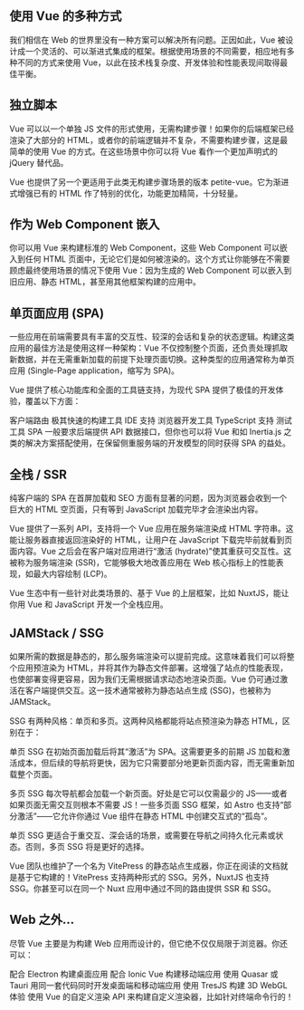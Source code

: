 ## 使用 Vue 的多种方式

我们相信在 Web 的世界里没有一种方案可以解决所有问题。正因如此，Vue 被设计成一个灵活的、可以渐进式集成的框架。根据使用场景的不同需要，相应地有多种不同的方式来使用 Vue，以此在技术栈复杂度、开发体验和性能表现间取得最佳平衡。

## 独立脚本​
Vue 可以以一个单独 JS 文件的形式使用，无需构建步骤！如果你的后端框架已经渲染了大部分的 HTML，或者你的前端逻辑并不复杂，不需要构建步骤，这是最简单的使用 Vue 的方式。在这些场景中你可以将 Vue 看作一个更加声明式的 jQuery 替代品。

Vue 也提供了另一个更适用于此类无构建步骤场景的版本 petite-vue。它为渐进式增强已有的 HTML 作了特别的优化，功能更加精简，十分轻量。

## 作为 Web Component 嵌入​
你可以用 Vue 来构建标准的 Web Component，这些 Web Component 可以嵌入到任何 HTML 页面中，无论它们是如何被渲染的。这个方式让你能够在不需要顾虑最终使用场景的情况下使用 Vue：因为生成的 Web Component 可以嵌入到旧应用、静态 HTML，甚至用其他框架构建的应用中。

## 单页面应用 (SPA)​
一些应用在前端需要具有丰富的交互性、较深的会话和复杂的状态逻辑。构建这类应用的最佳方法是使用这样一种架构：Vue 不仅控制整个页面，还负责处理抓取新数据，并在无需重新加载的前提下处理页面切换。这种类型的应用通常称为单页应用 (Single-Page application，缩写为 SPA)。

Vue 提供了核心功能库和全面的工具链支持，为现代 SPA 提供了极佳的开发体验，覆盖以下方面：

客户端路由
极其快速的构建工具
IDE 支持
浏览器开发工具
TypeScript 支持
测试工具
SPA 一般要求后端提供 API 数据接口，但你也可以将 Vue 和如 Inertia.js 之类的解决方案搭配使用，在保留侧重服务端的开发模型的同时获得 SPA 的益处。

## 全栈 / SSR​
纯客户端的 SPA 在首屏加载和 SEO 方面有显著的问题，因为浏览器会收到一个巨大的 HTML 空页面，只有等到 JavaScript 加载完毕才会渲染出内容。

Vue 提供了一系列 API，支持将一个 Vue 应用在服务端渲染成 HTML 字符串。这能让服务器直接返回渲染好的 HTML，让用户在 JavaScript 下载完毕前就看到页面内容。Vue 之后会在客户端对应用进行“激活 (hydrate)”使其重获可交互性。这被称为服务端渲染 (SSR)，它能够极大地改善应用在 Web 核心指标上的性能表现，如最大内容绘制 (LCP)。

Vue 生态中有一些针对此类场景的、基于 Vue 的上层框架，比如 NuxtJS，能让你用 Vue 和 JavaScript 开发一个全栈应用。

## JAMStack / SSG​
如果所需的数据是静态的，那么服务端渲染可以提前完成。这意味着我们可以将整个应用预渲染为 HTML，并将其作为静态文件部署。这增强了站点的性能表现，也使部署变得更容易，因为我们无需根据请求动态地渲染页面。Vue 仍可通过激活在客户端提供交互。这一技术通常被称为静态站点生成 (SSG)，也被称为 JAMStack。

SSG 有两种风格：单页和多页。这两种风格都能将站点预渲染为静态 HTML，区别在于：

单页 SSG 在初始页面加载后将其“激活”为 SPA。这需要更多的前期 JS 加载和激活成本，但后续的导航将更快，因为它只需要部分地更新页面内容，而无需重新加载整个页面。

多页 SSG 每次导航都会加载一个新页面。好处是它可以仅需最少的 JS——或者如果页面无需交互则根本不需要 JS！一些多页面 SSG 框架，如 Astro 也支持“部分激活”——它允许你通过 Vue 组件在静态 HTML 中创建交互式的“孤岛”。

单页 SSG 更适合于重交互、深会话的场景，或需要在导航之间持久化元素或状态。否则，多页 SSG 将是更好的选择。

Vue 团队也维护了一个名为 VitePress 的静态站点生成器，你正在阅读的文档就是基于它构建的！VitePress 支持两种形式的 SSG。另外，NuxtJS 也支持 SSG。你甚至可以在同一个 Nuxt 应用中通过不同的路由提供 SSR 和 SSG。

## Web 之外...​
尽管 Vue 主要是为构建 Web 应用而设计的，但它绝不仅仅局限于浏览器。你还可以：

配合 Electron 构建桌面应用
配合 Ionic Vue 构建移动端应用
使用 Quasar 或 Tauri 用同一套代码同时开发桌面端和移动端应用
使用 TresJS 构建 3D WebGL 体验
使用 Vue 的自定义渲染 API 来构建自定义渲染器，比如针对终端命令行的！